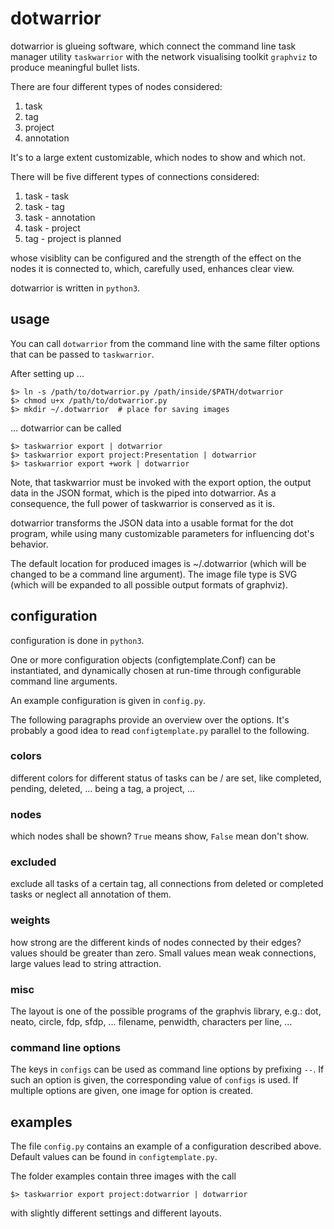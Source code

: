 # dotwarrior

dotwarrior is glueing software, which connect the command line task
manager utility `taskwarrior` with the network visualising toolkit `graphviz`
to produce meaningful bullet lists.

There are four different types of nodes considered:

1. task
2. tag
3. project
4. annotation

It's to a large extent customizable, which nodes to show and which not.

There will be five different types of connections considered:

1. task - task
2. task - tag
3. task - annotation
4. task - project
5. tag - project is planned

whose visiblity can be configured and the strength of the effect on the nodes
it is connected to, which, carefully used, enhances clear view.

dotwarrior is written in `python3`.

## usage

You can call `dotwarrior` from the command line with the same filter options that
can be passed to `taskwarrior`.


After setting up ...

    $> ln -s /path/to/dotwarrior.py /path/inside/$PATH/dotwarrior
    $> chmod u+x /path/to/dotwarrior.py
    $> mkdir ~/.dotwarrior  # place for saving images


... dotwarrior can be called

    $> taskwarrior export | dotwarrior
    $> taskwarrior export project:Presentation | dotwarrior
    $> taskwarrior export +work | dotwarrior

Note, that taskwarrior must be invoked with the export option, the output
data in the JSON format, which is the piped into dotwarrior. As a consequence,
the full power of taskwarrior is conserved as it is.

dotwarrior transforms the JSON data into a usable format for the dot
program, while using many customizable parameters for influencing
dot's behavior.

The default location for produced images is ~/.dotwarrior (which will be
changed to be a command line argument).
The image file type is SVG (which will be expanded to all possible output
formats of graphviz).

## configuration

configuration is done in `python3`.

One or more configuration objects (configtemplate.Conf) can be instantiated,
and dynamically chosen at run-time through configurable command line arguments.

An example configuration is given in `config.py`.

The following paragraphs provide an overview over the options. It's probably
a good idea to read `configtemplate.py` parallel to the following.

### colors
different colors for different status of tasks can be / are set, like
completed, pending, deleted, ...
being a tag, a project, ...

### nodes
which nodes shall be shown? `True` means show, `False` mean don't show.

### excluded
exclude all tasks of a certain tag, all connections from deleted or completed
tasks or neglect all annotation of them.

### weights
how strong are the different kinds of nodes connected by their edges?
values should be greater than zero. Small values mean weak connections, large
values lead to string attraction.

### misc
The layout is one of the possible programs of the graphvis library, e.g.:
dot, neato, circle, fdp, sfdp, ...
filename, penwidth, characters per line, ...

### command line options
The keys in `configs` can be used as command line options by prefixing `--`.
If such an option is given, the corresponding value of `configs` is used.
If multiple options are given, one image for option is created.

## examples

The file `config.py` contains an example of a configuration described above.
Default values can be found in `configtemplate.py`.

The folder examples contain three images with the call

    $> taskwarrior export project:dotwarrior | dotwarrior

with slightly different settings and different layouts.
